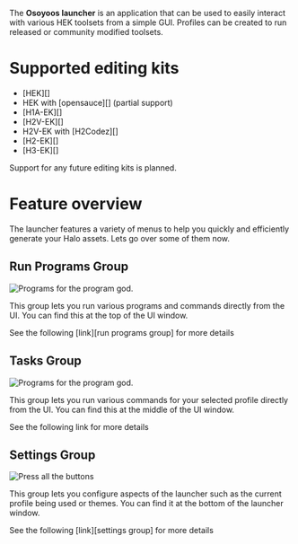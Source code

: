 The **Osoyoos launcher** is an application that can be used to easily interact with various HEK toolsets from a simple GUI. Profiles can be created to run released or community modified toolsets.

# Supported editing kits

- [HEK][]
- HEK with [opensauce][] (partial support)
- [H1A-EK][]
- [H2V-EK][]
- H2V-EK with [H2Codez][]
- [H2-EK][]
- [H3-EK][]

Support for any future editing kits is planned.

# Feature overview
The launcher features a variety of menus to help you quickly and efficiently generate your Halo assets. Lets go over some of them now.

## Run Programs Group

![](run_programs.jpg "Programs for the program god.")

This group lets you run various programs and commands directly from the UI. You can find this at the top of the UI window.

See the following [link][run programs group] for more details

## Tasks Group

![](mainwindow_tasks.jpg "Programs for the program god.")

This group lets you run various commands for your selected profile directly from the UI. You can find this at the middle of the UI window.

See the following link for more details

## Settings Group

![](mainwindow_settings.jpg "Press all the buttons")

This group lets you configure aspects of the launcher such as the current profile being used or themes. You can find it at the bottom of the launcher window.

See the following [link][settings group] for more details


